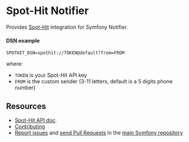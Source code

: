 Spot-Hit Notifier
=================

Provides [Spot-Hit](https://www.spot-hit.fr/) integration for Symfony Notifier.

#### DSN example

```
SPOTHIT_DSN=spothit://TOKEN@default?from=FROM
```

where:
 - `TOKEN` is your Spot-Hit API key
 - `FROM` is the custom sender (3-11 letters, default is a 5 digits phone number)

Resources
---------

  * [Spot-Hit API doc](https://www.spot-hit.fr/documentation-api).
  * [Contributing](https://symfony.com/doc/current/contributing/index.html)
  * [Report issues](https://github.com/symfony/symfony/issues) and
    [send Pull Requests](https://github.com/symfony/symfony/pulls)
    in the [main Symfony repository](https://github.com/symfony/symfony)
